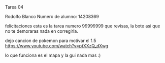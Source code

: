 Tarea 04 

Rodolfo Blanco
Numero de alumno: 14208369

felicitaciones esta es la tarea numero 99999999 que revisas, la bote asi que no te demoraras nada en corregirla.

dejo cancion de pokemon para motivar el 1.5
https://www.youtube.com/watch?v=ptXXzQ_dXwg

lo que funciona es el mapa y la gui
nada mas :)